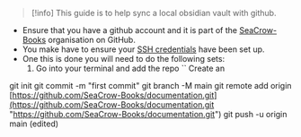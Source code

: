 > [!info] 
> This guide is to help sync a local obsidian vault with github. 
> 

- Ensure that you have a github account and it is part of the [SeaCrow-Books](https://github.com/SeaCrow-Books) organisation on GitHub. 
- You make have to ensure your [SSH credentials](https://docs.github.com/en/authentication/connecting-to-github-with-ssh) have been set up. 
- One this is done you will need to do the following sets:
	1. Go into your terminal and add the repo ``
	   Create an 



git init git commit -m "first commit" git branch -M main git remote add origin [https://github.com/SeaCrow-Books/documentation.git](https://github.com/SeaCrow-Books/documentation.git "https://github.com/SeaCrow-Books/documentation.git") git push -u origin main (edited)